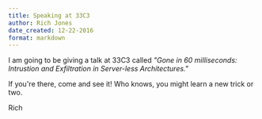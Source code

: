 ```yaml
---
title: Speaking at 33C3
author: Rich Jones
date_created: 12-22-2016
format: markdown
---
```


I am going to be giving a talk at 33C3 called _"Gone in 60 milliseconds: Intrustion and Exfiltration in Server-less Architectures."_ 

If you're there, come and see it! Who knows, you might learn a new trick or two.

Rich
